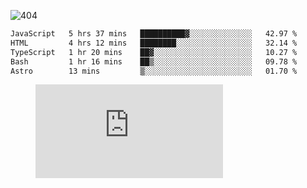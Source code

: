 ![404](https://user-images.githubusercontent.com/378023/89412096-6f759d80-d761-11ea-8c57-84b30ef3f2b1.png)
<!--START_SECTION:waka-->

```txt
JavaScript   5 hrs 37 mins   ██████████▓░░░░░░░░░░░░░░   42.97 %
HTML         4 hrs 12 mins   ████████░░░░░░░░░░░░░░░░░   32.14 %
TypeScript   1 hr 20 mins    ██▓░░░░░░░░░░░░░░░░░░░░░░   10.27 %
Bash         1 hr 16 mins    ██▒░░░░░░░░░░░░░░░░░░░░░░   09.78 %
Astro        13 mins         ▒░░░░░░░░░░░░░░░░░░░░░░░░   01.70 %
```

<!--END_SECTION:waka-->
<figure><embed src="https://wakatime.com/share/@018b853e-267a-435d-a858-33e2b098b9d7/f3c3aa68-553a-4373-a9f9-2d456f62f780.svg"></embed></figure>
